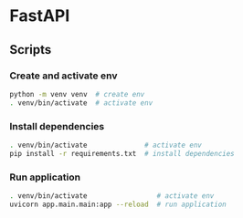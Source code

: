 # FastAPI

## Scripts

### Create and activate env

```bash
python -m venv venv  # create env
. venv/bin/activate  # activate env
```

### Install dependencies

```bash
. venv/bin/activate              # activate env
pip install -r requirements.txt  # install dependencies
```

### Run application

```bash
. venv/bin/activate                 # activate env
uvicorn app.main.main:app --reload  # run application
```